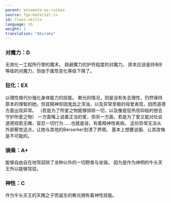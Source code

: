 ```yaml
---
parent: minamoto-no-raikou
source: fgo-material-iv
id: class-skills
language: zh
weight: 1
translation: "Akiraka"
---
```


### 对魔力：D

无效化一工程所行使的魔术。
趋避魔力的护符程度的对魔力。
原本应该是持有B等级的对魔力，但由于属性变化等级下降了。

### 狂化：EX

以理性做代价强化身体能力的技能。
赖光的情况，则是没有失去理性，仍然保持原本的理智的她。但其精神却因鬼血之浑浊，以及异常至极的母爱表现，因而道德方面出现异常。
（若是为了所爱之物能够排除一切，以及像是狂热信仰般的想去守护所爱之物）
一方面嘴上说着正当的爱，但另一方面，若是为了爱又能对社会道德视若无睹，容忍一切行为……也就是说，有着精神性疾病。
这份异常无法从外部察觉这点，让她与其他的Berserker划清了界限。
基本上想要说服、让其改悔是不可能的。

### 骑乘：A+

能够自由自在地驾驭除了龙种以外的一切野兽与坐骑。
因为是作为神明的牛头天王所以能够驾驭。

### 神性：C

作为牛头天王的天赐之子而诞生的赖光拥有着神性技能。
